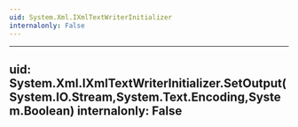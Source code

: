 ```yaml
---
uid: System.Xml.IXmlTextWriterInitializer
internalonly: False
---
```


---
uid: System.Xml.IXmlTextWriterInitializer.SetOutput(System.IO.Stream,System.Text.Encoding,System.Boolean)
internalonly: False
---
